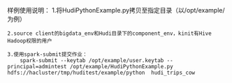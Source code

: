 样例使用说明：
    1.将HudiPythonExample.py拷贝至指定目录（以/opt/example/为例）

    2.source client的bigdata_env和Hudi目录下的component_env，kinit有Hive Hadoop权限的用户

    3.使用spark-submit提交作业：
        spark-submit --keytab /opt/example/user.keytab --principal=admintest /opt/example/HudiPythonExample.py hdfs://hacluster/tmp/huditest/example/python  hudi_trips_cow